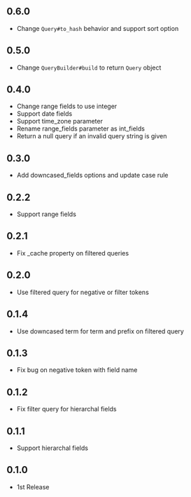 ## 0.6.0
- Change `Query#to_hash` behavior and support sort option

## 0.5.0
- Change `QueryBuilder#build` to return `Query` object

## 0.4.0
- Change range fields to use integer
- Support date fields
- Support time_zone parameter
- Rename range_fields parameter as int_fields
- Return a null query if an invalid query string is given

## 0.3.0
- Add downcased_fields options and update case rule

## 0.2.2
- Support range fields

## 0.2.1
- Fix _cache property on filtered queries

## 0.2.0
- Use filtered query for negative or filter tokens

## 0.1.4
- Use downcased term for term and prefix on filtered query

## 0.1.3
- Fix bug on negative token with field name

## 0.1.2
- Fix filter query for hierarchal fields

## 0.1.1
- Support hierarchal fields

## 0.1.0
- 1st Release
